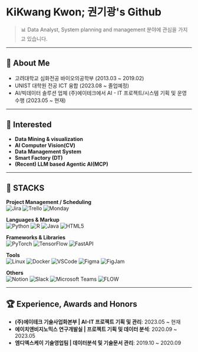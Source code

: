 # KiKwang Kwon; 권기광's Github

> 📊 Data Analyst, System planning and management 분야에 관심을 가지고 있습니다.

---

## 👤 About Me

- 고려대학교 심화전공 바이오의공학부 (2013.03 ~ 2019.02)  
- UNIST 대학원 전공 ICT 융합 (2023.08 ~ 졸업예정)
- AI/빅데이터 솔루션 업체 (주)에이테크에서 AI - IT 프로젝트/시스템 기획 및 운영 수행 (2023.05 ~ 현재)  

---

## 🎯 Interested

- **Data Mining & visualization**  
- **AI Computer Vision(CV)**
- **Data Management System**  
- **Smart Factory (DT)**
- **(Recent) LLM based Agentic AI(MCP)**

---

## 🧰 STACKS

**Project Management / Scheduling**  
![Jira](https://img.shields.io/badge/Jira-0052CC?style=flat&logo=jira&logoColor=white)  ![Trello](https://img.shields.io/badge/Trello-0052CC?style=flat&logo=trello&logoColor=white)  ![Monday](https://img.shields.io/badge/Monday.com-FF7552?style=flat&logo=monday&logoColor=white)

**Languages & Markup**  
![Python](https://img.shields.io/badge/Python-3776AB?style=flat&logo=python&logoColor=white)  ![R](https://img.shields.io/badge/R-276DC3?style=flat&logo=r&logoColor=white)  ![Java](https://img.shields.io/badge/Java-007396?style=flat&logo=java&logoColor=white)  ![HTML5](https://img.shields.io/badge/HTML5-E34F26?style=flat&logo=html5&logoColor=white)

**Frameworks & Libraries**  
![PyTorch](https://img.shields.io/badge/PyTorch-EE4C2C?style=flat&logo=pytorch&logoColor=white)  ![TensorFlow](https://img.shields.io/badge/TensorFlow-FF6F00?style=flat&logo=tensorflow&logoColor=white)  ![FastAPI](https://img.shields.io/badge/FastAPI-009688?style=flat&logo=fastapi&logoColor=white)

**Tools**  
![Linux](https://img.shields.io/badge/Linux-FCC624?style=flat&logo=linux&logoColor=black)  ![Docker](https://img.shields.io/badge/Docker-2496ED?style=flat&logo=docker&logoColor=white)  ![VSCode](https://img.shields.io/badge/VSCode-007ACC?style=flat&logo=visual-studio-code&logoColor=white)  ![Figma](https://img.shields.io/badge/Figma-F24E1E?style=flat&logo=figma&logoColor=white)  ![FigJam](https://img.shields.io/badge/FigJam-FFEB3B?style=flat&logo=figma&logoColor=black)

**Others**  
![Notion](https://img.shields.io/badge/Notion-000000?style=flat&logo=notion&logoColor=white)  ![Slack](https://img.shields.io/badge/Slack-4A154B?style=flat&logo=slack&logoColor=white)  ![Microsoft Teams](https://img.shields.io/badge/Microsoft_Teams-6264A7?style=flat&logo=microsoft-teams&logoColor=white)  ![FLOW](https://img.shields.io/badge/Flow-0A0A0A?style=flat&logoColor=white)

---

## 🏆 Experience, Awards and Honors

- **(주)에이테크 기술사업화본부 | AI-IT 프로젝트 기획 및 관리**: 2023.05 ~ 현재  
- **에이치앤비지노믹스 연구개발실 | 프로젝트 기획 및 데이터 분석**: 2020.09 ~ 2023.05  
- **엠디엑스케이 기술영업팀 | 데이터분석 및 기술문서 관리**: 2019.10 ~ 2020.09  


